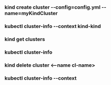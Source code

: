 ### kind create cluster --config=config.yml --name=myKindCluster
### kubectl cluster-info --context kind-kind
### kind get clusters
### kubectl cluster-info
### kind delete cluster <--name cl-name>
### kubectl cluster-info --context <kind-my-kind-cl1>